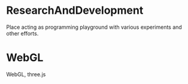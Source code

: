 # ResearchAndDevelopment

Place acting as programming playground with various experiments and other efforts.

# WebGL
WebGL, three.js
